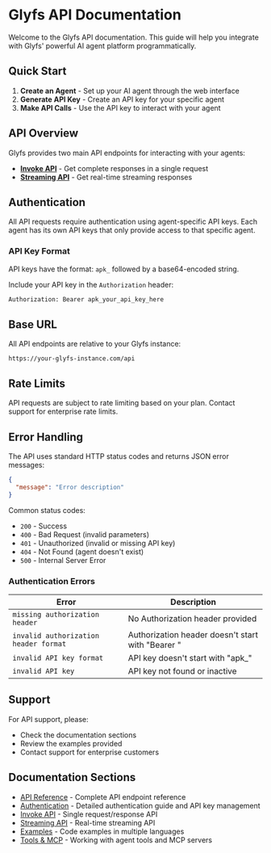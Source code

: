 # Glyfs API Documentation

Welcome to the Glyfs API documentation. This guide will help you integrate with Glyfs' powerful AI agent platform programmatically.

## Quick Start

1. **Create an Agent** - Set up your AI agent through the web interface
2. **Generate API Key** - Create an API key for your specific agent
3. **Make API Calls** - Use the API key to interact with your agent

## API Overview

Glyfs provides two main API endpoints for interacting with your agents:

- **[Invoke API](./invoke-api.md)** - Get complete responses in a single request
- **[Streaming API](./streaming-api.md)** - Get real-time streaming responses

## Authentication

All API requests require authentication using agent-specific API keys. Each agent has its own API keys that only provide access to that specific agent.

### API Key Format
API keys have the format: `apk_` followed by a base64-encoded string.

Include your API key in the `Authorization` header:

```bash
Authorization: Bearer apk_your_api_key_here
```

## Base URL

All API endpoints are relative to your Glyfs instance:

```
https://your-glyfs-instance.com/api
```

## Rate Limits

API requests are subject to rate limiting based on your plan. Contact support for enterprise rate limits.

## Error Handling

The API uses standard HTTP status codes and returns JSON error messages:

```json
{
  "message": "Error description"
}
```

Common status codes:
- `200` - Success
- `400` - Bad Request (invalid parameters)
- `401` - Unauthorized (invalid or missing API key)
- `404` - Not Found (agent doesn't exist)
- `500` - Internal Server Error

### Authentication Errors

| Error | Description |
|-------|-------------|
| `missing authorization header` | No Authorization header provided |
| `invalid authorization header format` | Authorization header doesn't start with "Bearer " |
| `invalid API key format` | API key doesn't start with "apk_" |
| `invalid API key` | API key not found or inactive |

## Support

For API support, please:
- Check the documentation sections
- Review the examples provided
- Contact support for enterprise customers

## Documentation Sections

- [API Reference](./api-reference.md) - Complete API endpoint reference
- [Authentication](./authentication.md) - Detailed authentication guide and API key management
- [Invoke API](./invoke-api.md) - Single request/response API
- [Streaming API](./streaming-api.md) - Real-time streaming API
- [Examples](./examples.md) - Code examples in multiple languages
- [Tools & MCP](./tools.md) - Working with agent tools and MCP servers